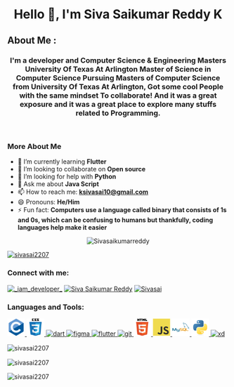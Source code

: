 
<h1 align="center">Hello 👋, I'm Siva Saikumar Reddy K</h1>

<!--cover picture-->


<h2>About Me : </h2>
<h3 align="center">I'm a developer and Computer Science & Engineering Masters
University Of Texas At Arlington
Master of Science in Computer Science
Pursuing Masters of Computer Science from University Of Texas At Arlington, Got some cool People with the same mindset To collaborate! And it was a great exposure and it was a great place to explore many stuffs related to Programming.</h3>

</br>

<!-- - 🔭 I’m currently working on ... -->
<h3>More About Me</h3>

- 🌱 I’m currently learning **Flutter**
- 👯 I’m looking to collaborate on **Open source**
- 🤔 I’m looking for help with **Python**
- 💬 Ask me about **Java Script**
- 📫 How to reach me: **ksivasai10@gmail.com**
- 😄 Pronouns: **He/Him**
- ⚡ Fun fact: **Computers use a language called binary that consists of 1s and 0s, which can be confusing to humans but thankfully, coding languages help make it easier**


<p align="center"> <img src="https://komarev.com/ghpvc/?username=sivasai2207&label=Profile%20views&color=0e75b6&style=flat" alt="Sivasaikumarreddy" /> </p>

<p align="left"> <a href="https://github.com/ryo-ma/github-profile-trophy"><img src="https://github-profile-trophy.vercel.app/?username=sivasai2207" alt="sivasai2207" /></a> </p>

<!--contact me-->

<h3 align="left">Connect with me:</h3>
<p align="left">
<a href="https://twitter.com/_iam_developer_" target="blank"><img align="center" src="https://raw.githubusercontent.com/rahuldkjain/github-profile-readme-generator/master/src/images/icons/Social/twitter.svg" alt="_iam_developer_" height="30" width="40" /></a>
<a href="https://www.linkedin.com/in/siva-sai/" target="blank"><img align="center" src="https://raw.githubusercontent.com/rahuldkjain/github-profile-readme-generator/master/src/images/icons/Social/linked-in-alt.svg" alt="Siva Saikumar Reddy" height="30" width="40" /></a>
<a href="https://discordapp.com/users/Sivasai#3361" target="blank"><img align="center" src="https://raw.githubusercontent.com/rahuldkjain/github-profile-readme-generator/master/src/images/icons/Social/discord.svg" alt="Sivasai" height="30" width="40" /></a>
</p>

<h3 align="left">Languages and Tools:</h3>
<p align="left"> <a href="https://www.cprogramming.com/" target="_blank"> <img src="https://raw.githubusercontent.com/devicons/devicon/master/icons/c/c-original.svg" alt="c" width="40" height="40"/> </a> <a href="https://www.w3schools.com/css/" target="_blank"> <img src="https://raw.githubusercontent.com/devicons/devicon/master/icons/css3/css3-original-wordmark.svg" alt="css3" width="40" height="40"/> </a> <a href="https://dart.dev" target="_blank"> <img src="https://www.vectorlogo.zone/logos/dartlang/dartlang-icon.svg" alt="dart" width="40" height="40"/> </a> <a href="https://www.figma.com/" target="_blank"> <img src="https://www.vectorlogo.zone/logos/figma/figma-icon.svg" alt="figma" width="40" height="40"/> </a> <a href="https://flutter.dev" target="_blank"> <img src="https://www.vectorlogo.zone/logos/flutterio/flutterio-icon.svg" alt="flutter" width="40" height="40"/> </a> <a href="https://git-scm.com/" target="_blank"> <img src="https://www.vectorlogo.zone/logos/git-scm/git-scm-icon.svg" alt="git" width="40" height="40"/> </a> <a href="https://www.w3.org/html/" target="_blank"> <img src="https://raw.githubusercontent.com/devicons/devicon/master/icons/html5/html5-original-wordmark.svg" alt="html5" width="40" height="40"/> </a> <a href="https://developer.mozilla.org/en-US/docs/Web/JavaScript" target="_blank"> <img src="https://raw.githubusercontent.com/devicons/devicon/master/icons/javascript/javascript-original.svg" alt="javascript" width="40" height="40"/> </a> <a href="https://www.mysql.com/" target="_blank"> <img src="https://raw.githubusercontent.com/devicons/devicon/master/icons/mysql/mysql-original-wordmark.svg" alt="mysql" width="40" height="40"/> </a> <a href="https://www.python.org" target="_blank"> <img src="https://raw.githubusercontent.com/devicons/devicon/master/icons/python/python-original.svg" alt="python" width="40" height="40"/> </a> <a href="https://www.adobe.com/products/xd.html" target="_blank"> <img src="https://cdn.worldvectorlogo.com/logos/adobe-xd.svg" alt="xd" width="40" height="40"/> </a> </p>


<p><img align="center" src="https://github-readme-stats.vercel.app/api/top-langs?username=sivasai2207&show_icons=true&locale=en&layout=compact" alt="sivasai2207" /></p>

<p><img align="center" src="https://github-readme-stats.vercel.app/api?username=sivasai2207&show_icons=true&locale=en" alt="sivasai2207" /></p>

<p><img align="center" src="https://github-readme-streak-stats.herokuapp.com/?user=sivasai2207&" alt="sivasai2207" /></p>
